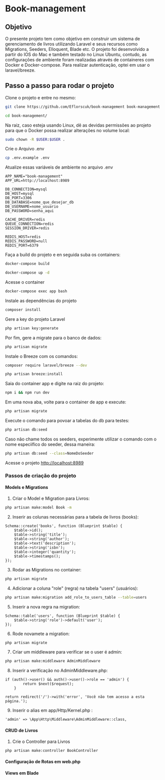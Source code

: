 # Book-management

## Objetivo

O presente projeto tem como objetivo em construir um sistema de gerenciamento de livros utilizando Laravel e seus recursos como Migrations, Seeders, Elloquent, Blade etc. O projeto foi desenvolvido a partir do IOS do Mac e também testado no Linux Ubuntu, contudo, as configurações de ambiente foram realizadas através de containeres com Docker e Docker-compose. Para realizar autenticação, optei em usar o laravel/breeze.

## Passo a passo para rodar o projeto
Clone o projeto e entre no mesmo:
```sh
git clone https://github.com/Eflorscuk/book-management book-management
```
```sh
cd book-management/
```

Na raiz, caso esteja usando Linux, dê as devidas permissões ao projeto para que o Docker possa realizar alterações no volume local:
```sh
sudo chown -R $USER:$USER .
```

Crie o Arquivo .env
```sh
cp .env.example .env
```


Atualize essas variáveis de ambiente no arquivo .env
```dosini
APP_NAME="book-management"
APP_URL=http://localhost:8989

DB_CONNECTION=mysql
DB_HOST=mysql
DB_PORT=3306
DB_DATABASE=nome_que_desejar_db
DB_USERNAME=nome_usuario
DB_PASSWORD=senha_aqui

CACHE_DRIVER=redis
QUEUE_CONNECTION=redis
SESSION_DRIVER=redis

REDIS_HOST=redis
REDIS_PASSWORD=null
REDIS_PORT=6379
```

Faça a build do projeto e en seguida suba os containers:
```sh
docker-compose build
```
```sh
docker-compose up -d
```


Acesse o container
```sh
docker-compose exec app bash
```

Instale as dependências do projeto
```sh
composer install
```

Gere a key do projeto Laravel
```sh
php artisan key:generate
```

Por fim, gere a migrate para o banco de dados:
```sh
php artisan migrate
```

Instale o Breeze com os comandos:
```sh
composer require laravel/breeze --dev
```
```sh
php artisan breeze:install
```

Saia do container app e digite na raiz do projeto:
```sh
npm i && npm run dev
```

Em uma nova aba, volte para o container de app e execute:
```sh
php artisan migrate
```

Execute o comando para povoar a tabelas do db para testes:
```sh
php artisan db:seed
```

Caso não chame todos os seeders, experimente utilizar o comando com o nome especiífico do seeder, dessa maneira:
```sh
php artisan db:seed --class=NomeDoSeeder
```

Acesse o projeto
[http://localhost:8989](http://localhost:8989)

### Passos de criação do projeto

#### Models e Migrations
1. Criar o Model e Migration para Livros:
```sh
php artisan make:model Book -m
```
2. Inserir as colunas necessárias para 
a tabela de livros (books):
```dosini
Schema::create('books', function (Blueprint $table) {
    $table->id();
    $table->string('title');
    $table->string('author');
    $table->text('description');
    $table->string('isbn');
    $table->integer('quantity');
    $table->timestamps();
});
```
3. Rodar as Migrations no container:
```sh
php artisan migrate
```

4. Adicionar a coluna "role" (regra) na tabela "users" (usuários):
```sh
php artisan make:migration add_role_to_users_table --table=users
```

5. Inserir a nova regra na migration:
```dosini
Schema::table('users', function (Blueprint $table) {
    $table->string('role')->default('user');
});
```

6. Rode novamete a migration:
```sh
php artisan migrate
```

7. Criar um middleware para verificar se o user é admin:
```sh
php artisan make:middleware AdminMiddleware
```

8. Inserir a verificação no AdminMiddleware.php:
```dosini
if (auth()->user() && auth()->user()->role == 'admin') {
        return $next($request);
    }

return redirect('/')->with('error', 'Você não tem acesso a esta página.');
```

9. Inserir o alias em app/Http/Kernel.php :
```dosini
'admin' => \App\Http\Middleware\AdminMiddleware::class,
```

#### CRUD de Livros
1. Crie o Controller para Livros
```sh
php artisan make:controller BookController
```
#### Configuração de Rotas em web.php

#### Views em Blade

